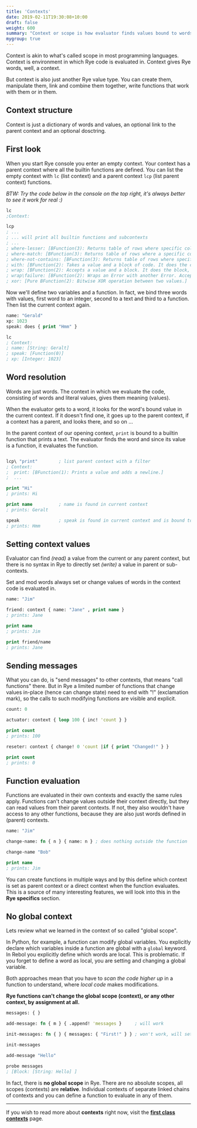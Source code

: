 ```yaml
---
title: 'Contexts'
date: 2019-02-11T19:30:08+10:00
draft: false
weight: 600
summary: "Context or scope is how evaluator finds values bound to words."
mygroup: true
---
```


Context is akin to what's called scope in most programming languages. Context is environment in which Rye code is evaluated in. Context gives Rye words, well, a context. 

But context is also just another Rye value type. You can create them, manipulate them, link and combine them together, write functions that work with them or in them.

## Context structure

Context is just a dictionary of words and values, an optional link to the parent context and an optional dosctring.

## First look

When you start Rye console you enter an empty context. Your context has a parent context where all the builtin functions are defined. You can list the empty context with `lc` (list context) and a parent context `lcp` (list parent context) functions.
 
_BTW: Try the code below in the console on the top right, it's always better to see it work for real :)_

```clojure
lc
;Context:

lcp
; ...
; ... will print all builtin functions and subcontexts
; ...
; where-lesser: [BFunction(3): Returns table of rows where specific colum is lesser than given value.]
; where-match: [BFunction(3): Returns table of rows where a specific colum matches a regex.]
; where-not-contains: [BFunction(3): Returns table of rows where specific colum contains a given string value.]
; with: [BFunction(2): Takes a value and a block of code. It does the code with the value injected.]
; wrap: [BFunction(2): Accepts a value and a block. It does the block, with value injected, and returns (passes on) the initial value.]
; wrap\failure: [BFunction(2): Wraps an Error with another Error. Accepts String as message, Integer as code, or block for multiple parameters and Error as arguments.]
; xor: [Pure BFunction(2): Bitwise XOR operation between two values.]
```

Now we'll define two variables and a function. In fact, we bind three words with values, first word to an integer, second to a text and third to a function. Then list the current context again. 

```clojure
name: "Gerald"
xp: 1023
speak: does { print "Hmm" }

lc
; Context:
; name: [String: Geralt]
; speak: [Function(0)]
; xp: [Integer: 1023]

```


## Word resolution

Words are just words. The context in which we evaluate the code, consisting of words and literal values, gives them meaning (values).

When the evaluator gets to a word, it looks for the word's bound value in the current context. If it doesn't find one, it goes up to the parent context, if a context has a parent, and looks there, and so on ...

In the parent context of our opening context, `print` is bound to a builtin function that prints a text. The evaluator finds the word and since its value is a function, it evaluates the function.

```clojure

lcp\ "print"        ; list parent context with a filter
; Context:
;  print: [BFunction(1): Prints a value and adds a newline.]
;  ...

print "Hi"
; prints: Hi

print name          ; name is found in current context
; prints: Geralt

speak               ; speak is found in current context and is bound to a function
; prints: Hmm
```

## Setting context values

Evaluator can find _(read)_ a value from the current or any parent context, but there is no syntax in Rye to directly set _(write)_ a value in parent or sub-contexts.

Set and mod words always set or change values of words in the context code is evaluated in.

```clojure
name: "Jim"

friend: context { name: "Jane" , print name }
; prints: Jane

print name
; prints: Jim

print friend/name
; prints: Jane
```

## Sending messages

What you can do, is "send messages" to other contexts, that means "call functions" there. But in Rye a limited number of functions that change values in-place (hence can change state) need to end with "!" (exclamation mark), so the calls to such modifying functions are visible and explicit.

```clojure
count: 0

actuator: context { loop 100 { inc! 'count } }

print count
; prints: 100

reseter: context { change! 0 'count |if { print "Changed!" } }

print count
; prints: 0
```


## Function evaluation

Functions are evaluated in their own contexts and exactly the same rules apply. Functions can't change values outside their context directly, but they can read values from their parent contexts. If not, they also wouldn't have access to any other functions, because they  are also just words defined in (parent) contexts.

```clojure
name: "Jim"

change-name: fn { n } { name: n } ; does nothing outside the function

change-name "Bob"

print name
; prints: Jim
```

You can create functions in multiple ways and by this define which context is set as parent context or a direct context when the function evaluates. This is a source of many interesting features, we will look into this in the **Rye specifics** section.

## No global context

Lets review what we learned in the context of so called "global scope". 

In Python, for example, a function can modify global variables. You explicitly declare which variables inside a function are global with a `global` keyword.
In Rebol you explicitly define which 
words are local. This is problematic. If you forget to define a word as local, you are setting and changing a global variable. 

Both approaches mean that you have to _scan the code higher up_ in a function to understand, where _local code_ makes modifications.

**Rye functions can't change the global scope (context), or any other context, by assignment at all.**

```clojure
messages: { }

add-message: fn { m } { .append! 'messages }     ; will work

init-messages: fn { } { messages: { "First!" } } ; won't work, will set local messages

init-messages

add-message "Hello"

probe messages
; [Block: [String: Hello] ]
```

In fact, there is **no global scope** in Rye. There are no absolute scopes, all scopes (contexts) are **relative**. Individual contexts of separate linked chains of contexts and you can define a function to evaluate in any of them.


---

If you wish to read more about **contexts** right now, visit the **[first class contexts](../../specifics/context/)** page.



<!--
### Evaluation 

Let's do few very basic things and explain exactly how the words resolve. The code behaves as one would expect, so what I'll be explaining will be maybe painfully obvious, but it's good 
to be certain about the mechanism, not just assume it behaves as you imagine.

```clojure
print "Hi"
; prints: Hi
```

Evaluator arrives at word `print`, since it's not defined in current context it looks up the parent where it finds it bound to a builtin function accepting one argument.
It finds text "Hi" as the next value which it uses as the argument to builtin function `print` and the builtin function prints it. We can check that print really is defined
in a parent context.

```clojure
lsp\ "print"
; Context:
;  print: [BFunction(1): Prints a value and adds a newline.]
;  ...
```

Now we'll print a word defined in current context. Evaluator as before goes seeking an argument for the builtin function, but arrives at a word name. It looks in local context
first and finds it bound to text "Geralt" so it returns the text to the function at it prints it.

```clojure
print name
; prints: Geralt
```

Now we'll call a function `speak`. It's evaluated in it's own context but of which parent context is current context at runtime. We have plenty of options for it to be evaluated in context of it's creation, or any custom context or linked to a custom context.

So evaluator arrives as word speak. It finds it in current context bound to a function with no arguments. It evaluates it's body in it's own context. There is no print defined in it, so it looks at the parent context. There is no print there, but it is in the parent of the parent.

```clojure
speak
; prints: Hmm
```
-->

